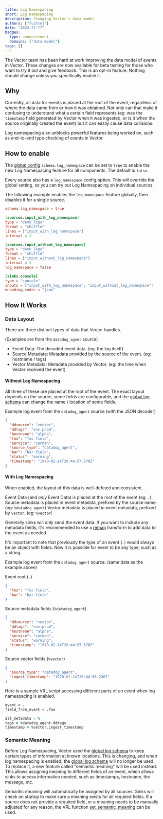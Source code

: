 ```yaml
---
title: Log Namespacing
short: Log Namespacing
description: Changing Vector's data model
authors: ["fuchsnj"]
date: "2023-??-??"
badges:
  type: announcement
  domains: ["data model"]
tags: []
---
```


The Vector team has been hard at work improving the data model of events in Vector. These
changes are now available for beta testing for those who want to try it out and give feedback.
This is an opt-in feature. Nothing should change unless you specifically enable it.

## Why

Currently, all data for events is placed at the root of the event, regardless of where the data came
from or how it was obtained. Not only can that make it confusing to understand what a certain field
represents (eg: was the `timestamp` field generated by Vector when it was ingested, or is it when
the source originally created the event) but it can easily cause data collisions.

Log namespacing also unblocks powerful features being worked on, such as end-to-end type checking
of events in Vector.

## How to enable

The [global config] `schema.log_namespace` can be set to `true` to enable the new
Log Namespacing feature for all components. The default is `false`.

Every source also has a `log_namespace` config option. This will override the global setting,
so you can try out Log Namespacing on individual sources.

The following example enables the `log_namespace` feature globally, then disables it for a single
source.

```toml
schema.log_namespace = true

[sources.input_with_log_namespace]
type = "demo_logs"
format = "shuffle"
lines = ["input_with_log_namespace"]
interval = 1

[sources.input_without_log_namespace]
type = "demo_logs"
format = "shuffle"
lines = ["input_without_log_namespace"]
interval = 1
log_namespace = false

[sinks.console]
type = "console"
inputs = ["input_with_log_namespace", "input_without_log_namespace"]
encoding.codec = "json"

```

## How It Works

### Data Layout

There are three distinct types of data that Vector handles.

(Examples are from the `datadog_agent` source)

- Event Data: The decoded event data. (eg: the log itself)
- Source Metadata: Metadata provided by the source of the event. (eg: hostname / tags)
- Vector Metadata: Metadata provided by Vector. (eg: the time when Vector received the event)

#### Without Log Namespacing

All three of these are placed at the root of the event. The exact layout depends on the source,
some fields are configurable, and the [global log schema] can change the name / location of some
fields.

Example log event from the `datadog_agent` source (with the JSON decoder)

```json
{
  "ddsource": "vector",
  "ddtags": "env:prod",
  "hostname": "alpha",
  "foo": "foo field",
  "service": "cernan",
  "source_type": "datadog_agent",
  "bar": "bar field",
  "status": "warning",
  "timestamp": "1970-02-14T20:44:57.570Z"
}
```

#### With Log Namespacing

When enabled, the layout of this data is well-defined and consistent.

Event Data (and _only_ Event Data) is placed at the root of the event (eg: `.`).
Source metadata is placed in event metadata, prefixed by the source name. (eg: `%datadog_agent`)
Vector metadata is placed in event metadata, prefixed by `vector`. (eg: `%vector`)

Generally sinks will only send the event data. If you want to include any metadata fields,
it's recommended to use a [remap] transform to add data to the event as needed.

It's important to note that previously the type of an event (`.`) would always be an object
with fields. Now it is possible for event to be any type, such as a string.

Example log event from the `datadog agent` source. (same data as the example above)

Event root (`.`)

```json
{
  "foo": "foo field",
  "bar": "bar field"
}
```

Source metadata fields (`%datadog_agent`)

```json
{
  "ddsource": "vector",
  "ddtags": "env:prod",
  "hostname": "alpha",
  "service": "cernan",
  "status": "warning",
  "timestamp": "1970-02-14T20:44:57.570Z"
}
```

Source vector fields (`%vector`)

```json
{
  "source_type": "datadog_agent",
  "ingest_timestamp": "1970-02-14T20:44:58.236Z"
}
```

Here is a sample VRL script accessing different parts of an event when log namespacing is enabled.

```coffee
event = .
field_from_event = .foo

all_metadata = %
tags = %datadog_agent.ddtags
timestamp = %vector.ingest_timestamp

```

### Semantic Meaning

Before Log Namespacing, Vector used the [global log schema] to keep certain types of information
at known locations. This is changing, and when log namespacing is enabled, the [global log schema]
will no longer be used. To replace it, a new feature called "semantic meaning" will be used instead.
This allows assigning meaning to different fields of an event, which allows sinks to access
information needed, such as timestamps, hostname, the message, etc.

Semantic meaning will automatically be assigned by all sources. Sinks will check on startup to make
sure a meaning exists for all required fields. If a source does not provide a required field, or
a meaning needs to be manually adjusted for any reason, the VRL function [set_semantic_meaning] can
be used.

[global log schema]: /docs/reference/configuration/global-options/#log_schema
[set_semantic_meaning]: /docs/reference/vrl/functions/#set_semantic_meaning
[remap]: /docs/reference/configuration/transforms/remap/
[global config]: /docs/reference/configuration/global-options/#log_namespacing
